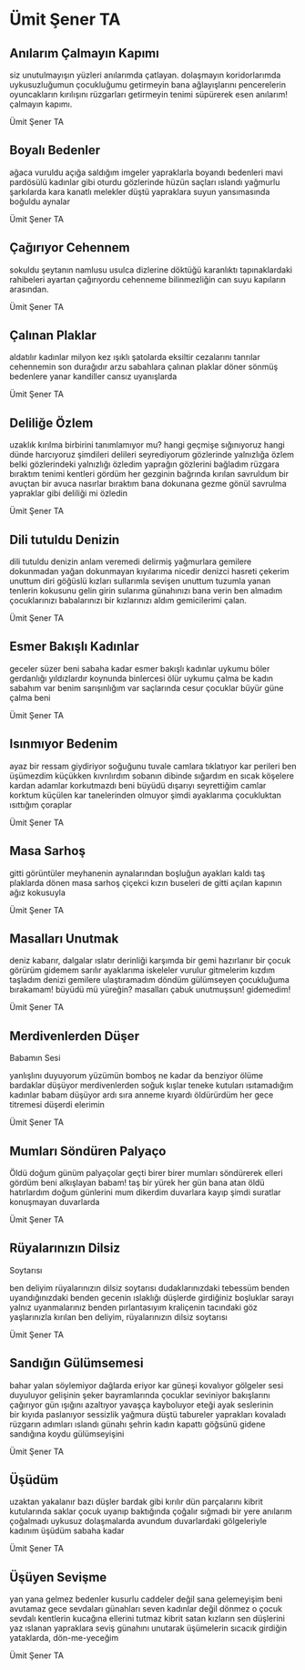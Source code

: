# Ümit Şener TA

## Anılarım Çalmayın Kapımı

siz unutulmayışın yüzleri 
anılarımda çatlayan. 
dolaşmayın koridorlarımda uykusuzluğumun 
çocukluğumu getirmeyin bana 
ağlayışlarını pencerelerin 
oyuncakların kırılışını 
rüzgarları getirmeyin 
tenimi süpürerek esen 
anılarım! 
çalmayın kapımı.

Ümit Şener TA

## Boyalı Bedenler

ağaca vuruldu 
açığa saldığım imgeler 
yapraklarla boyandı bedenleri 
mavi pardösülü kadınlar gibi 
oturdu gözlerinde hüzün 
saçları ıslandı yağmurlu şarkılarda 
kara kanatlı melekler düştü yapraklara 
suyun yansımasında boğuldu aynalar

Ümit Şener TA

## Çağırıyor Cehennem

sokuldu şeytanın namlusu 
usulca dizlerine 
döktüğü karanlıktı 
tapınaklardaki rahibeleri ayartan 
çağırıyordu cehenneme bilinmezliğin can suyu 
kapıların arasından.

Ümit Şener TA

## Çalınan Plaklar

aldatılır kadınlar milyon kez 
ışıklı şatolarda 
eksiltir cezalarını tanrılar 
cehennemin son durağıdır arzu 
sabahlara çalınan plaklar döner 
sönmüş bedenlere 
yanar kandiller cansız uyanışlarda

Ümit Şener TA

## Deliliğe Özlem

uzaklık kırılma birbirini tanımlamıyor mu? 
hangi geçmişe sığınıyoruz hangi dünde harcıyoruz şimdileri 
delileri seyrediyorum gözlerinde yalnızlığa özlem 
belki gözlerindeki yalnızlığı özledim 
yaprağın gözlerini bağladım 
rüzgara bıraktım tenimi 
kentleri gördüm her gezginin bağrında kırılan 
savruldum bir avuçtan bir avuca 
nasırlar bıraktım bana dokunana 
gezme gönül savrulma yapraklar gibi 
deliliği mi özledin

Ümit Şener TA

## Dili tutuldu Denizin

dili tutuldu denizin 
anlam veremedi delirmiş yağmurlara 
gemilere dokunmadan yağan 
dokunmayan kıyılarıma 
nicedir denizci hasreti çekerim 
unuttum diri göğüslü kızları 
sullarımla sevişen 
unuttum tuzumla yanan tenlerin kokusunu 
gelin girin sularıma 
günahınızı bana verin 
ben almadım çocuklarınızı 
babalarınızı 
bir kızlarınızı aldım 
gemicilerimi çalan.

Ümit Şener TA

## Esmer Bakışlı Kadınlar

geceler süzer beni sabaha kadar 
esmer bakışlı kadınlar uykumu böler 
gerdanlığı yıldızlardır 
koynunda binlercesi ölür 
uykumu çalma be kadın 
sabahım var benim 
sarışınlığım var 
saçlarında cesur çocuklar büyür 
güne çalma beni

Ümit Şener TA

## Isınmıyor Bedenim

ayaz bir ressam giydiriyor soğuğunu tuvale 
camlara tıklatıyor kar perileri 
ben üşümezdim küçükken 
kıvrılırdım sobanın dibinde 
sığardım en sıcak köşelere 
kardan adamlar korkutmazdı beni 
büyüdü dışarıyı seyrettiğim camlar 
korktum küçülen kar tanelerinden 
olmuyor şimdi ayaklarıma 
çocukluktan ısıttığım çoraplar

Ümit Şener TA

## Masa Sarhoş

gitti görüntüler 
meyhanenin aynalarından 
boşluğun ayakları kaldı 
taş plaklarda dönen 
masa sarhoş 
çiçekci kızın buseleri de gitti 
açılan kapının ağız kokusuyla

Ümit Şener TA

## Masalları Unutmak

deniz kabarır, 
dalgalar ıslatır derinliği 
karşımda bir gemi hazırlanır 
bir çocuk görürüm gidemem 
sarılır ayaklarıma iskeleler 
vurulur gitmelerim 
kızdım taşladım denizi 
gemilere ulaştıramadım 
döndüm gülümseyen çocukluğuma 
bırakamam! 
büyüdü mü yüreğin? 
masalları çabuk unutmuşsun! 
gidemedim!

Ümit Şener TA

## Merdivenlerden Düşer
  Babamın Sesi

yanlışlını duyuyorum yüzümün 
bomboş 
ne kadar da benziyor ölüme 
bardaklar düşüyor merdivenlerden 
soğuk kışlar 
teneke kutuları 
ısıtamadığım kadınlar 
babam düşüyor ardı sıra 
anneme kıyardı 
öldürürdüm her gece 
titremesi düşerdi elerimin

Ümit Şener TA

## Mumları Söndüren Palyaço

Öldü doğum günüm 
palyaçolar geçti birer birer 
mumları söndürerek 
elleri gördüm beni alkışlayan 
babam! 
taş bir yürek her gün bana atan 
öldü 
hatırlardım doğum günlerini 
mum dikerdim duvarlara 
kayıp şimdi suratlar 
konuşmayan duvarlarda

Ümit Şener TA

## Rüyalarınızın Dilsiz
  Soytarısı

ben deliyim 
rüyalarınızın dilsiz soytarısı 
dudaklarınızdaki tebessüm benden 
uyandığınızdaki 
benden gecenin ıslaklığı 
düşlerde girdiğiniz boşluklar sarayı 
yalnız uyanmalarınız benden 
pırlantasıyım kraliçenin tacındaki 
göz yaşlarınızla kırılan 
ben deliyim, rüyalarınızın dilsiz soytarısı

Ümit Şener TA

## Sandığın Gülümsemesi

bahar yalan söylemiyor 
dağlarda eriyor kar 
güneşi kovalıyor gölgeler 
sesi duyuluyor gelişinin 
şeker bayramlarında çocuklar seviniyor 
bakışlarını çağırıyor gün 
ışığını azaltıyor 
yavaşça kayboluyor eteği ayak seslerinin    
bir kıyıda paslanıyor sessizlik 
yağmura düştü tabureler 
yaprakları kovaladı rüzgarın adımları 
ıslandı günahı şehrin 
kadın kapattı göğsünü gidene 
sandığına koydu gülümseyişini

Ümit Şener TA

## Üşüdüm

uzaktan yakalanır bazı düşler 
bardak gibi kırılır dün 
parçalarını kibrit kutularında saklar çocuk 
uyanıp baktığında çoğalır 
sığmadı bir yere anılarım 
çoğalmadı uykusuz dolaşmalarda 
avundum duvarlardaki gölgeleriyle 
kadınım üşüdüm sabaha kadar

Ümit Şener TA

## Üşüyen Sevişme

yan yana gelmez bedenler 
kusurlu caddeler değil 
sana gelemeyişim 
beni avutamaz gece sevdaları 
günahları seven kadınlar değil 
dönmez o çocuk 
sevdalı kentlerin kucağına 
ellerini tutmaz kibrit satan kızların 
sen düşlerini yaz ıslanan yapraklara 
seviş günahını unutarak üşümelerin 
sıcacık girdiğin yataklarda, 
dön-me-yeceğim

Ümit Şener TA